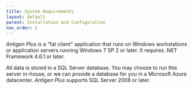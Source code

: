 ```yaml
---
title: System Requirements
layout: default
parent: Installation and Configuration
nav_order: 1
---
```


_Antigen Plus_ is a "fat client" application that runs on Windows workstations
or application servers running Windows 7 SP 2 or later. It requires .NET
Framework 4.6.1 or later.

All data is stored in a SQL Server database. You may choose to run this server
in-house, or we can provide a database for you in a Microsoft Azure datacenter.
_Antigen Plus_ supports SQL Server 2008 or later.
